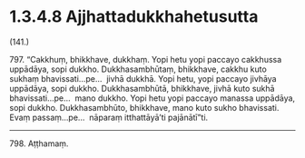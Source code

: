 # 1.3.4.8 Ajjhattadukkhahetusutta

(141.)

797\. “Cakkhuṃ, bhikkhave, dukkhaṃ. Yopi hetu yopi paccayo cakkhussa uppādāya, sopi dukkho. Dukkhasambhūtaṃ, bhikkhave, cakkhu kuto sukhaṃ bhavissati…pe…  jivhā dukkhā. Yopi hetu, yopi paccayo jivhāya uppādāya, sopi dukkho. Dukkhasambhūtā, bhikkhave, jivhā kuto sukhā bhavissati…pe…  mano dukkho. Yopi hetu yopi paccayo manassa uppādāya, sopi dukkho. Dukkhasambhūto, bhikkhave, mano kuto sukho bhavissati. Evaṃ passaṃ…pe…  nāparaṃ itthattāyā’ti pajānātī”ti.

---

798\. Aṭṭhamaṃ.
